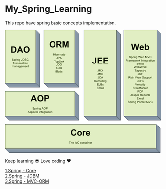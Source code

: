 # My_Spring_Learning
This repo have spring basic concepts implementation.



![pic](spring.png)



Keep learning :sunglasses: Love coding :heart:


[1.Spring - Core](https://github.com/kannatj/My_Spring_Learning/tree/master/Spring-JDBC)
<br/>
[2.Spring - JDBM](https://github.com/kannatj/My_Spring_Learning/tree/master/Spring-core)
<br/>
[3.Spring - MVC-ORM](https://github.com/kannatj/My_Spring_Learning/tree/master/Springmvcorm)
